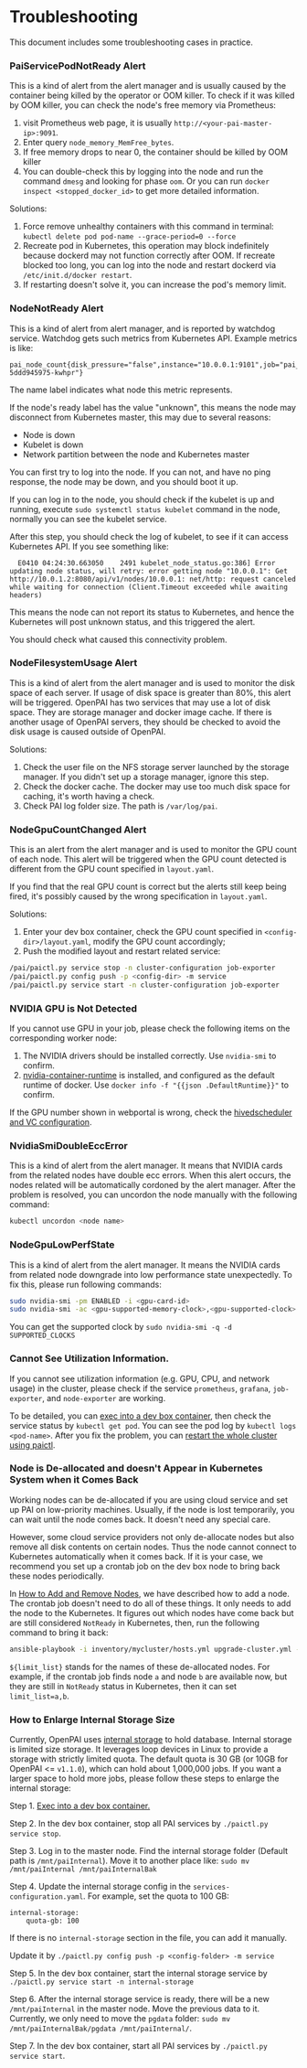 # Troubleshooting

This document includes some troubleshooting cases in practice.

### PaiServicePodNotReady Alert

This is a kind of alert from the alert manager and is usually caused by the container being killed by the operator or OOM killer. To check if it was killed by OOM killer, you can check the node's free memory via Prometheus:

  1. visit Prometheus web page, it is usually `http://<your-pai-master-ip>:9091`.
  2. Enter query `node_memory_MemFree_bytes`.
  3. If free memory drops to near 0, the container should be killed by OOM killer
  4. You can double-check this by logging into the node and run the command `dmesg` and looking for phase `oom`. Or you can run `docker inspect <stopped_docker_id>` to get more detailed information.

Solutions:

  1. Force remove unhealthy containers with this command in terminal:
  `kubectl delete pod pod-name --grace-period=0 --force`
  2. Recreate pod in Kubernetes, this operation may block indefinitely because dockerd may not function correctly after OOM. If recreate blocked too long, you can log into the node and restart dockerd via `/etc/init.d/docker restart`.
  3. If restarting doesn't solve it, you can increase the pod's memory limit.

### NodeNotReady Alert

This is a kind of alert from alert manager, and is reported by watchdog service. Watchdog gets such metrics from Kubernetes API. Example metrics is like:

```
pai_node_count{disk_pressure="false",instance="10.0.0.1:9101",job="pai_serivce_exporter",memory_pressure="false",host_ip="10.0.0.2",out_of_disk="false",pai_service_name="watchdog",ready="true",scraped_from="watchdog-5ddd945975-kwhpr"}
```

The name label indicates what node this metric represents.

If the node's ready label has the value "unknown", this means the node may disconnect from Kubernetes master, this may due to several reasons:

  - Node is down
  - Kubelet is down
  - Network partition between the node and Kubernetes master

You can first try to log into the node. If you can not, and have no ping response, the node may be down, and you should boot it up.

If you can log in to the node, you should check if the kubelet is up and running, execute `sudo systemctl status kubelet` command in the node, normally you can see the kubelet service.

After this step, you should check the log of kubelet, to see if it can access Kubernetes API. If you see something like:

```
  E0410 04:24:30.663050    2491 kubelet_node_status.go:386] Error updating node status, will retry: error getting node "10.0.0.1": Get http://10.0.1.2:8080/api/v1/nodes/10.0.0.1: net/http: request canceled while waiting for connection (Client.Timeout exceeded while awaiting headers)
```

This means the node can not report its status to Kubernetes, and hence the Kubernetes will post unknown status, and this triggered the alert.

You should check what caused this connectivity problem.

### NodeFilesystemUsage Alert

This is a kind of alert from the alert manager and is used to monitor the disk space of each server. If usage of disk space is greater than 80%, this alert will be triggered. OpenPAI has two services that may use a lot of disk space. They are storage manager and docker image cache. If there is another usage of OpenPAI servers, they should be checked to avoid the disk usage is caused outside of OpenPAI.

Solutions:

  1. Check the user file on the NFS storage server launched by the storage manager. If you didn't set up a storage manager, ignore this step.
  2. Check the docker cache. The docker may use too much disk space for caching, it's worth having a check.
  3. Check PAI log folder size. The path is `/var/log/pai`.

### NodeGpuCountChanged Alert

This is an alert from the alert manager and is used to monitor the GPU count of each node.
This alert will be triggered when the GPU count detected is different from the GPU count specified in `layout.yaml`.

If you find that the real GPU count is correct but the alerts still keep being fired, it's possibly caused by the wrong specification in `layout.yaml`.

Solutions:

1. Enter your dev box container, check the GPU count specified in `<config-dir>/layout.yaml`, modify the GPU count accordingly;
2. Push the modified layout and restart related service:

```bash
/pai/paictl.py service stop -n cluster-configuration job-exporter
/pai/paictl.py config push -p <config-dir> -m service
/pai/paictl.py service start -n cluster-configuration job-exporter
```

### NVIDIA GPU is Not Detected

If you cannot use GPU in your job, please check the following items on the corresponding worker node:

 1. The NVIDIA drivers should be installed correctly. Use `nvidia-smi` to confirm.
 2. [nvidia-container-runtime](https://github.com/NVIDIA/nvidia-container-runtime) is installed, and configured as the default runtime of docker. Use `docker info -f "{{json .DefaultRuntime}}"` to confirm.

If the GPU number shown in webportal is wrong, check the [hivedscheduler and VC configuration](./how-to-set-up-virtual-clusters.md).

### NvidiaSmiDoubleEccError
This is a kind of alert from the alert manager.
It means that NVIDIA cards from the related nodes have double ecc errors.
When this alert occurs, the nodes related will be automatically cordoned by the alert manager. 
After the problem is resolved, you can uncordon the node manually with the following command:
```bash
kubectl uncordon <node name>
```

### NodeGpuLowPerfState
This is a kind of alert from the alert manager.
It means the NVIDIA cards from related node downgrade into low performance state unexpectedly.
To fix this, please run following commands:
```bash
sudo nvidia-smi -pm ENABLED -i <gpu-card-id>
sudo nvidia-smi -ac <gpu-supported-memory-clock>,<gpu-supported-clock> -i <gpu-card-id>
```
You can get the supported clock by `sudo nvidia-smi -q -d SUPPORTED_CLOCKS`

### Cannot See Utilization Information.

If you cannot see utilization information (e.g. GPU, CPU, and network usage) in the cluster, please check if the service `prometheus`, `grafana`, `job-exporter`, and `node-exporter` are working.

To be detailed, you can [exec into a dev box container](./basic-management-operations.md#pai-service-management-and-paictl), then check the service status by `kubectl get pod`. You can see the pod log by `kubectl logs <pod-name>`. After you fix the problem, you can [restart the whole cluster using paictl](./basic-management-operations.md#pai-service-management-and-paictl).


### Node is De-allocated and doesn't Appear in Kubernetes System when it Comes Back

Working nodes can be de-allocated if you are using cloud service and set up PAI on low-priority machines. Usually, if the node is lost temporarily, you can wait until the node comes back. It doesn't need any special care. 

However, some cloud service providers not only de-allocate nodes but also remove all disk contents on certain nodes. Thus the node cannot connect to Kubernetes automatically when it comes back. If it is your case, we recommend you set up a crontab job on the dev box node to bring back these nodes periodically.

In [How to Add and Remove Nodes](how-to-add-and-remove-nodes.md), we have described how to add a node. The crontab job doesn't need to do all of these things. It only needs to add the node to the Kubernetes. It figures out which nodes have come back but are still considered `NotReady` in Kubernetes, then, run the following command to bring it back:

```bash
ansible-playbook -i inventory/mycluster/hosts.yml upgrade-cluster.yml --become --become-user=root  --limit=${limit_list} -e "@inventory/mycluster/openpai.yml"
```

`${limit_list}` stands for the names of these de-allocated nodes. For example, if the crontab job finds node `a` and node `b` are available now, but they are still in `NotReady` status in Kubernetes, then it can set `limit_list=a,b`.

### How to Enlarge Internal Storage Size

Currently, OpenPAI uses [internal storage](https://github.com/microsoft/pai/tree/master/src/internal-storage) to hold database. Internal storage is limited size storage. It leverages loop devices in Linux to provide a storage with strictly limited quota. The default quota is 30 GB (or 10GB for OpenPAI <= `v1.1.0`), which can hold about 1,000,000 jobs. If you want a larger space to hold more jobs, please follow these steps to enlarge the internal storage:

Step 1. [Exec into a dev box container.](./basic-management-operations.md#pai-service-management-and-paictl)

Step 2. In the dev box container, stop all PAI services by `./paictl.py service stop`.

Step 3. Log in to the master node. Find the internal storage folder (Default path is `/mnt/paiInternal`). Move it to another place like: `sudo mv /mnt/paiInternal /mnt/paiInternalBak`

Step 4. Update the internal storage config in the `services-configuration.yaml`. For example, set the quota to 100 GB: 
```
internal-storage:
    quota-gb: 100
```
If there is no `internal-storage` section in the file, you can add it manually.

Update it by `./paictl.py config push -p <config-folder> -m service`

Step 5. In the dev box container, start the internal storage service by `./paictl.py service start -n internal-storage`

Step 6. After the internal storage service is ready, there will be a new `/mnt/paiInternal` in the master node. Move the previous data to it. Currently, we only need to move the `pgdata` folder: `sudo mv /mnt/paiInternalBak/pgdata /mnt/paiInternal/`.

Step 7. In the dev box container, start all PAI services by `./paictl.py service start`.
